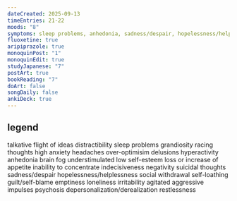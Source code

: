 ```yaml
---
dateCreated: 2025-09-13
timeEntries: 21-22
moods: "8"
symptoms: sleep problems, anhedonia, sadness/despair, hopelessness/helplessness, guilt/self-blame, emptiness, depersonalization/derealization
fluoxetine: true
aripiprazole: true
monoquinPost: "1"
monoquinEdit: true
studyJapanese: "7"
postArt: true
bookReading: "7"
doArt: false
songDaily: false
ankiDeck: true
---
```

## legend
talkative
flight of ideas
distractibility
sleep problems
grandiosity
racing thoughts
high anxiety
headaches
over-optimisim
delusions
hyperactivity
anhedonia
brain fog
understimulated
low self-esteem
loss or increase of appetite
inability to concentrate
indecisiveness
negativity
suicidal thoughts
sadness/despair
hopelessness/helplessness
social withdrawal
self-loathing
guilt/self-blame
emptiness
loneliness
irritability
agitated
aggressive impulses
psychosis
depersonalization/derealization
restlessness